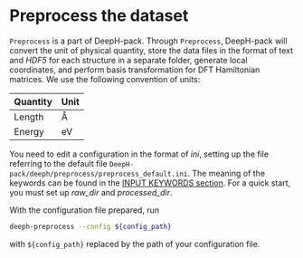 # Preprocess the dataset

`Preprocess` is a part of DeepH-pack. Through `Preprocess`, 
DeepH-pack will convert the unit of physical quantity, store 
the data files in the format of text and *HDF5* for each structure 
in a separate folder, generate local coordinates, and perform basis 
transformation for DFT Hamiltonian matrices. We use the following 
convention of units:

Quantity | Unit 
---|---
Length   | Å    
Energy   | eV   

You need to edit a configuration in the format of *ini*, setting 
up the file referring to the default file 
`DeepH-pack/deeph/preprocess/preprocess_default.ini`. The meaning 
of the keywords can be found in the [INPUT KEYWORDS section](https://deeph-pack.readthedocs.io/en/latest/keyword/preprocess.html). 
For a quick start, you must set up *raw_dir* and *processed_dir*.

With the configuration file prepared, run 
```bash
deeph-preprocess --config ${config_path}
```
with `${config_path}` replaced by the path of your configuration file.
